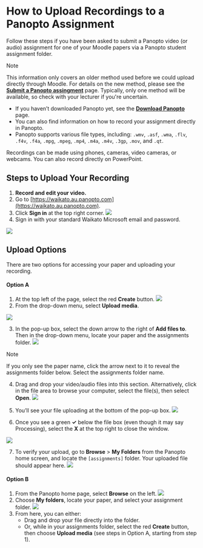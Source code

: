 # How to Upload Recordings to a Panopto Assignment

Follow these steps if you have been asked to submit a Panopto video (or audio) assignment for one of your Moodle papers via a Panopto student assignment folder.

>[!Note]
> This information only covers an older method used before we could upload directly through Moodle. For details on the new method, please see the **[Submit a Panopto assingment](https://www.waikato.ac.nz/students/teaching-and-learning/student/help-with-technology/panopto/panopto-assignments/)** page. Typically, only one method will be available, so check with your lecturer if you're uncertain.

- If you haven’t downloaded Panopto yet, see the **[Download Panopto](https://www.waikato.ac.nz/students/teaching-and-learning/student/help-with-technology/panopto/download-panopto/)** page.
- You can also find information on how to record your assignment directly in Panopto.
- Panopto supports various file types, including: `.wmv`, `.asf`, `.wma`, `.flv`, `.f4v`, `.f4a`, `.mpg`, `.mpeg`, `.mp4`, `.m4a`, `.m4v`, `.3gp`, `.mov`, and `.qt`.
  
Recordings can be made using phones, cameras, video cameras, or webcams. You can also record directly on PowerPoint.

## Steps to Upload Your Recording

1. **Record and edit your video.**
2. Go to [https://waikato.au.panopto.com](https://waikato.au.panopto.com).
3. Click **Sign in** at the top right corner.
 ![](/Panopto/images/staff-panopto-signin-selected-w.jpg)
4. Sign in with your standard Waikato Microsoft email and password.
   
 ![](/Panopto/images/students-panopto-microsoftsignin-n.jpg)

## Upload Options

There are two options for accessing your paper and uploading your recording.

#### Option A

1. At the top left of the page, select the red **Create** button.
 ![](/Panopto/images/staff-panopto-online-select-create-button.webp)
2. From the drop-down menu, select **Upload media**.

  ![](/Panopto/images/panopto-upload-media-selected-n.jpg)

3. In the pop-up box, select the down arrow to the right of **Add files to**. Then in the drop-down menu, locate your paper and the assignments folder.
![](/Panopto/images/panopto-addfilesto-folder-n.jpg)
>[!Note]
>If you only see the paper name, click the arrow next to it to reveal the assignments folder below. Select the assignments folder name.
4. Drag and drop your video/audio files into this section. Alternatively, click in the file area to browse your computer, select the file(s), then select **Open**.
![](/Panopto/images/panopto-dragvideobox-selected-n.jpg)
5. You’ll see your file uploading at the bottom of the pop-up box.
![](/Panopto/images/panopto-addingvideo-progressbar-n.jpg)

6. Once you see a green **✓** below the file box (even though it may say Processing), select the **X** at the top right to close the window.

![](/Panopto/images/panopto-uploadcomplete-close-n.jpg)

7. To verify your upload, go to **Browse** > **My Folders** from the Panopto home screen, and locate the `[assignments]` folder. Your uploaded file should appear here.
![](/Panopto/images/staff-panopto-browse-myfolder.png)

#### Option B

1. From the Panopto home page, select **Browse** on the left.
![](/Panopto/images/staff-panopto-browse-selected-w.jpg)
2. Choose **My folders**, locate your paper, and select your assignment folder.
![](/Panopto/images/staff-panopto-myfolders-folderselected-n.jpg)
3. From here, you can either:
   - Drag and drop your file directly into the folder.
   - Or, while in your assignments folder, select the red **Create** button, then choose **Upload media** (see steps in Option A, starting from step 1).

